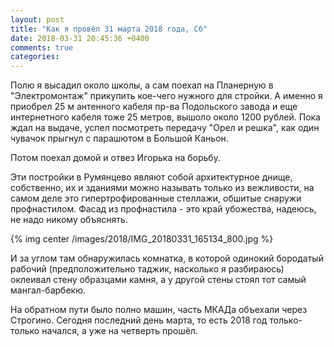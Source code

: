 ```yaml
---
layout: post
title: "Как я провёл 31 марта 2018 года, Сб"
date: 2018-03-31 20:45:36 +0400
comments: true
categories: 
---
```

Полю я высадил около школы, а сам поехал на Планерную в "Электромонтаж" прикупить кое-чего нужного для стройки. А именно я приобрел 25 м антенного кабеля пр-ва Подольского завода и еще интернетного кабеля тоже 25 метров, вышоло около 1200 рублей. Пока ждал на выдаче, успел посмотреть передачу "Орел и решка", как один чувачок прыгнул с парашютом в Большой Каньон.

Потом поехал домой и отвез Игорька на борьбу. 


Эти постройки в Румянцево являют собой архитектурное днище, собственно, их и зданиями можно называть только из вежливости, на самом деле это гипертрофированные стеллажи, обшитые снаружи профнастилом. Фасад из профнастила - это край убожества, надеюсь, не надо никому объяснять.

{% img center /images/2018/IMG_20180331_165134_800.jpg %}


И за углом там обнаружилась комнатка, в которой одинокий бородатый рабочий (предположительно таджик, насколько я разбираюсь) оклеивал стену образцами камня, а у другой стены стоял тот самый мангал-барбекю.


На обратном пути было полно машин, часть МКАДа объехали через Строгино. 
Сегодня последний день марта, то есть 2018 год только-только начался, а уже на четверть прошёл.